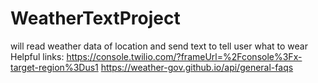 # WeatherTextProject
will read weather data of location and send text to tell user what to wear
Helpful links: 
  https://console.twilio.com/?frameUrl=%2Fconsole%3Fx-target-region%3Dus1
  https://weather-gov.github.io/api/general-faqs
